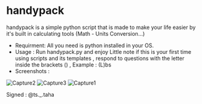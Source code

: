 # handypack
handypack is a simple python script that is made to make your life easier by it's built in calculating tools (Math - Units Conversion...)
- Requirment:
All you need is python installed in your OS.
- Usage : 
Run handypack.py and enjoy 
Little note if this is your first time using scripts and its templates , respond to questions with the letter inside the brackets () , Example : (L)bs
- Screenshots : 

![Capture2](https://user-images.githubusercontent.com/59410756/178521067-481a2792-0817-434e-916f-84fbcb58c8ff.PNG)
![Capture3](https://user-images.githubusercontent.com/59410756/178521072-50e0d4a9-5205-4ebe-aecd-d1202172c806.PNG)
![Capture1](https://user-images.githubusercontent.com/59410756/178521075-35771514-957e-48f6-8323-7a2db583c6b7.PNG)

Signed : @ts._.taha
